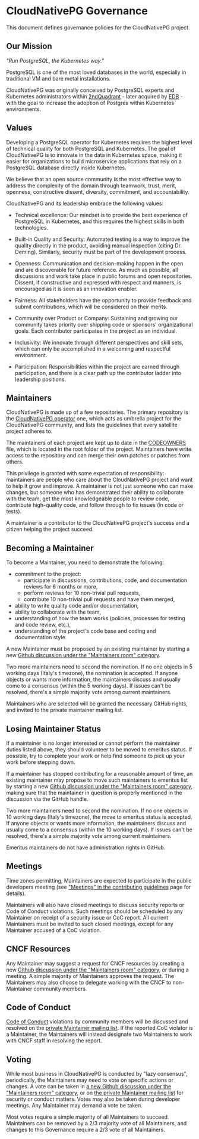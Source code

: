 # CloudNativePG Governance

This document defines governance policies for the CloudNativePG project.

## Our Mission

*"Run PostgreSQL, the Kubernetes way."*

PostgreSQL is one of the most loved databases in the world, especially in
traditional VM and bare metal installations.

CloudNativePG was originally conceived by PostgreSQL experts and
Kubernetes administrators within [2ndQuadrant](https://www.2ndquadrant.com/) -
later acquired by [EDB](https://www.enterprisedb.com/) - with the goal to
increase the adoption of Postgres within Kubernetes environments.

## Values

Developing a PostgreSQL operator for Kubernetes requires the highest level of
technical quality for both PostgreSQL and Kubernetes.
The goal of CloudNativePG is to innovate in the data in Kubernetes space,
making it easier for organizations to build microservice applications that rely
on a PostgreSQL database directly inside Kubernetes.

We believe that an open source community is the most effective way to address
the complexity of the domain through teamwork, trust, merit, openness,
constructive dissent, diversity, commitment, and accountability.

CloudNativePG and its leadership embrace the following values:

* Technical excellence: Our mindset is to provide the best experience of
  PostgreSQL in Kubernetes, and this requires the highest skills in both
  technologies.

* Built-in Quality and Security: Automated testing is a way to improve
  the quality directly in the product, avoiding manual inspection (citing
  Dr. Deming). Similarly, security must be part of the development process.

* Openness: Communication and decision-making happen in the open and are
  discoverable for future reference. As much as possible, all discussions
  and work take place in public forums and open repositories. Dissent, if
  constructive and expressed with respect and manners, is encouraged as it
  is seen as an innovation enabler.

* Fairness: All stakeholders have the opportunity to provide feedback and submit
  contributions, which will be considered on their merits.

* Community over Product or Company: Sustaining and growing our community takes
  priority over shipping code or sponsors' organizational goals. Each
  contributor participates in the project as an individual.

* Inclusivity: We innovate through different perspectives and skill sets, which
  can only be accomplished in a welcoming and respectful environment.

* Participation: Responsibilities within the project are earned through
  participation, and there is a clear path up the contributor ladder into leadership
  positions.


## Maintainers

CloudNativePG is made up of a few repositories. The primary repository is the
[CloudNativePG operator](https://github.com/cloudnative-pg/cloudnative-pg) one,
which acts as umbrella project for the CloudNativePG community, and lists the
guidelines that every satellite project adheres to.

The maintainers of each project are kept up to date in the
[CODEOWNERS](CODEOWNERS) file, which is located in the root folder of the
project. Maintainers have write access to the repository and can merge their
own patches or patches from others.

This privilege is granted with some expectation of responsibility: maintainers
are people who care about the CloudNativePG project and want to help it grow
and improve. A maintainer is not just someone who can make changes, but someone
who has demonstrated their ability to collaborate with the team, get the most
knowledgeable people to review code, contribute high-quality code, and follow
through to fix issues (in code or tests).

A maintainer is a contributor to the CloudNativePG project's success and a
citizen helping the project succeed.

## Becoming a Maintainer

To become a Maintainer, you need to demonstrate the following:

  * commitment to the project:
    * participate in discussions, contributions, code, and documentation reviews
      for 6 months or more,
    * perform reviews for 10 non-trivial pull requests,
    * contribute 10 non-trivial pull requests and have them merged,
  * ability to write quality code and/or documentation,
  * ability to collaborate with the team,
  * understanding of how the team works (policies, processes for testing and code review, etc.),
  * understanding of the project's code base and coding and documentation style.

A new Maintainer must be proposed by an existing maintainer by starting a new
[Github discussion under the "Maintainers room" category](https://github.com/cloudnative-pg/cloudnative-pg/discussions/categories/maintainers-room).

Two more maintainers need to second the nomination. If no one objects in 5
working days (Italy's timezone), the nomination is accepted. If anyone objects
or wants more information, the maintainers discuss and usually come to a
consensus (within the 5 working days). If issues can't be resolved, there's a
simple majority vote among current maintainers.

Maintainers who are selected will be granted the necessary GitHub rights,
and invited to the private maintainer mailing list.

## Losing Maintainer Status

If a maintainer is no longer interested or cannot perform the maintainer duties
listed above, they should volunteer to be moved to emeritus status. If
possible, try to complete your work or help find someone to pick up your work
before stepping down.

If a maintainer has stopped contributing for a reasonable amount of time, an
existing maintainer may propose to move such maintainers to emeritus list by
starting a new [Github discussion under the "Maintainers room" category](https://github.com/cloudnative-pg/cloudnative-pg/discussions/categories/maintainers-room), making sure that the maintainer in question is properly mentioned in the discussion via the GitHub handle.

Two more maintainers need to second the nomination. If no one objects in 10
working days (Italy's timezone), the move to emeritus status is accepted.
If anyone objects or wants more information, the maintainers discuss and
usually come to a consensus (within the 10  working days). If issues can't be
resolved, there's a simple majority vote among current maintainers.

Emeritus maintainers do not have administration rights in GitHub.

## Meetings

Time zones permitting, Maintainers are expected to participate in the public
developers meeting (see ["Meetings" in the contributing guidelines](CONTRIBUTING.md#meetings)
page for details).

Maintainers will also have closed meetings to discuss security reports
or Code of Conduct violations. Such meetings should be scheduled by any
Maintainer on receipt of a security issue or CoC report. All current Maintainers
must be invited to such closed meetings, except for any Maintainer accused of a CoC violation.

## CNCF Resources

Any Maintainer may suggest a request for CNCF resources by creating a new
[Github discussion under the "Maintainers room" category](https://github.com/cloudnative-pg/cloudnative-pg/discussions/categories/maintainers-room),
or during a meeting.  A simple majority of Maintainers approves the request.
The Maintainers may also choose to delegate working with the CNCF to
non-Maintainer community members.

## Code of Conduct

[Code of Conduct](./code-of-conduct.md)
violations by community members will be discussed and resolved
on the [private Maintainer mailing list](mailto:conduct@cloudnative-pg.io).
If the reported CoC violator is a Maintainer, the Maintainers will instead
designate two Maintainers to work with CNCF staff in resolving the report.

## Voting

While most business in CloudNativePG is conducted by "lazy consensus",
periodically, the Maintainers may need to vote on specific actions or changes.
A vote can be taken in [a new Github discussion under the "Maintainers room" category](https://github.com/cloudnative-pg/cloudnative-pg/discussions/categories/maintainers-room),
or on [the private Maintainer mailing list](mailto:security@cloudnative-pg.io) for
security or conduct matters. Votes may also be taken during developer meetings.
Any Maintainer may demand a vote be taken.

Most votes require a simple majority of all Maintainers to succeed. Maintainers
can be removed by a 2/3 majority vote of all Maintainers, and changes to this
Governance require a 2/3 vote of all Maintainers.

